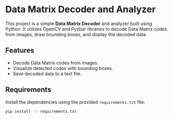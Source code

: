 # Data Matrix Decoder and Analyzer

This project is a simple **Data Matrix Decoder** and analyzer built using Python. It utilizes OpenCV and Pyzbar libraries to decode Data Matrix codes from images, draw bounding boxes, and display the decoded data.

## Features
- Decode Data Matrix codes from images.
- Visualize detected codes with bounding boxes.
- Save decoded data to a text file.

## Requirements
Install the dependencies using the provided `requirements.txt` file:
```bash
pip install -r requirements.txt
